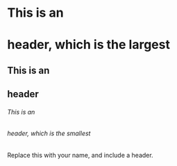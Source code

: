 # This is an <h1> header, which is the largest
## This is an <h2> header
###### This is an <h6> header, which is the smallest
  Replace this with your name, and include a header.
